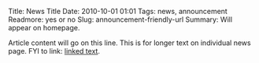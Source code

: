 Title: News Title 
Date: 2010-10-01 01:01 
Tags: news, announcement 
Readmore: yes or no
Slug: announcement-friendly-url 
Summary: Will appear on homepage.

Article content will go on this line. This is for longer text on individual news page. FYI to link: [linked text](http://www.google.com).